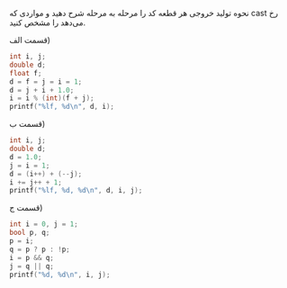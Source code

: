 نحوه توليد خروجی هر قطعه كد را مرحله به مرحله شرح دهيد و مواردی كه cast رخ می‌دهد را مشخص كنيد.

قسمت الف)

```c
int i, j;
double d;
float f;
d = f = j = i = 1;
d = j + i + 1.0;
i = i % (int)(f + j);
printf("%lf, %d\n", d, i);
```

قسمت ب)

```c
int i, j;
double d;
d = 1.0;
j = i = 1;
d = (i++) + (--j);
i += j++ + 1;
printf("%lf, %d, %d\n", d, i, j);
```

قسمت ج)

```c
int i = 0, j = 1;
bool p, q;
p = i;
q = p ? p : !p;
i = p && q;
j = q || q;
printf("%d, %d\n", i, j);
```